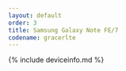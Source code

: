 ```yaml
---
layout: default
order: 3
title: Samsung Galaxy Note FE/7
codename: gracerlte
---
```


{% include deviceinfo.md %}
